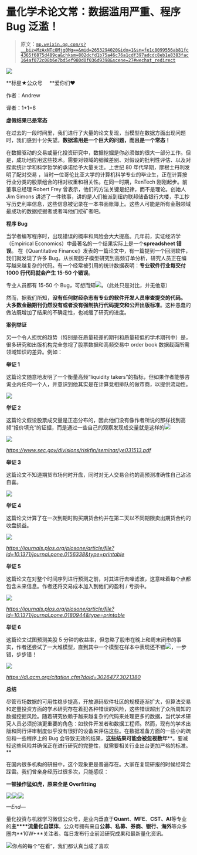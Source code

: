 # 量化学术论文常：数据滥用严重、程序 Bug 泛滥！

> 原文：[`mp.weixin.qq.com/s?__biz=MzAxNTc0Mjg0Mg==&mid=2653294020&idx=1&sn=fe1c8099556ab81fc4365f6875d489ca&chksm=802dcfd1b75a46c76a1cdf397adcdc8eb1e8383fac164af072c08b6e7bd5ef980d0f036d9398&scene=27#wechat_redirect`](http://mp.weixin.qq.com/s?__biz=MzAxNTc0Mjg0Mg==&mid=2653294020&idx=1&sn=fe1c8099556ab81fc4365f6875d489ca&chksm=802dcfd1b75a46c76a1cdf397adcdc8eb1e8383fac164af072c08b6e7bd5ef980d0f036d9398&scene=27#wechat_redirect)

![](img/34178214a765d0578fea405af887f201.png)

**标星★公众号     **爱你们♥

作者：Andrew

译者：1+1=6

**虚假结果已是常态**

在过去的一段时间里，我们进行了大量的论文复现，当模型在数据方面出现问题时，我们感到十分失望。**数据滥用是一个巨大的问题，而且是一个常态！**

在数据驱动的交易或量化投资研究中，数据挖掘是你必须做的很大一部分工作。但是，成功地应用这些技术。需要对领域的细微差别、对假设的批判性评估、以及对探索统计学和科学哲学的承诺给予大量关注。上世纪 80 年代早期，摩根士丹利发明了配对交易 ，当时一位哥伦比亚大学的计算机科学专业的毕业生，正在计算按行业分类的股票组合的相对权重和相关性。在同一时期，RenTech 刚刚起步。前董事总经理 Robert Frey 曾表示，他们的方法关键是纪律，而不是理论。创始人 Jim Simons 讲述了一件轶事，讲的是人们被派到纽约联邦储备银行大楼，手工抄写历史利率信息，这些信息被记录在一本书面账簿上。这些人可能是所有金融领域最成功的数据挖掘者或者叫他们挖矿者吧。

**程序 Bug**

当学者编写程序时，出现错误的概率和风险会大大提高。几年前，实证经济学（Empirical Economics）中最著名的一个结果实际上是一个**spreadsheet 错误**。 在《Quantitative Finance》发表的一篇论文中，有一篇提到一个回测软件，我们就发现了许多 Bug。从长期因子模型研究到高频订单分析，研究人员正在编写越来越复杂的代码。有一个经常被引用的统计数据表明：**专业软件行业每交付 1000 行代码就会产生 15-50 个错误**。

专业人员都有 15-50 个 Bug，可想而知![](img/b14ce9464d2c7742bdb65121e4202564.png)。（此处只是对比，并无他意）

然而，据我们所知，**没有任何财经杂志有专业的软件开发人员审查提交的代码。** **大多数金融期刊仍然没有或者没有强制执行代码提交和公开出版标准**。这种愚蠢的做法既增加了结果的不确定性，也减缓了研究的进度。

**案例举证**

另一个令人担忧的趋势（特别是在质量较差的期刊和质量较低的学术期刊中）是，很多研究和出版机构完全忽视了股票数据和高频交易中 order book 数据截面所需领域知识的差异。例如：

**举证 1**

这篇论文随意地发明了一个衡量高频“liquidity takers”的指标，但如果作者能够咨询业内任何一个人，并意识到他其实是在计算竞相排队的做市商，以提供流动性。

![](img/d35c537b886a00ecc9f339819c15a833.png)

**举证 2**

这篇论文假设股票成交量是正态分布的，因此他们没有像作者所说的那样找到高频“报价填充”的证据，而是通过一些自己的观察发现成交量就是这样的![](img/b14ce9464d2c7742bdb65121e4202564.png)

![](img/4e5247ee0bf4d3f25b1fdb05a640314f.png)

*https://www.sec.gov/divisions/riskfin/seminar/ye031513.pdf*

**举证 3**

这篇论文不知道期货市场何时开盘，同时对无人交易合约的高预测准确性自己沾沾自喜。

![](img/bb265ac282b28eac685aff4bcac67986.png)

**举证 4**

这篇论文计算了在一次到期时购买期货合约并在第二天以不同期限卖出期货合约的收盘损益。

![](img/c76d43924a4717022ffe5800d8fcdcbf.png)

*https://journals.plos.org/plosone/article/file?id=10.1371/journal.pone.0156338&type=printable*

**举证 5**

这篇论文在对整个时间序列进行预测之前，对其进行去噪滤波，这意味着每个点都包含未来信息。作者还将交易成本加入到他们的盈利 / 亏损中。

![](img/1016ee03a2bdac4fc8c12be731c0b12e.png)

*https://journals.plos.org/plosone/article/file?id=10.1371/journal.pone.0180944&type=printable*

**举证 6**

这篇论文试图预测美股 5 分钟的收益率，但忽略了股市在晚上和周末闭市的事实，作者还尝试了一大堆模型，直到其中一个模型在样本中表现还不错![](img/b14ce9464d2c7742bdb65121e4202564.png)，一步错，步步错！

![](img/d6c8ed8527cb96ac55cafb6c55469c33.png)

*https://dl.acm.org/citation.cfm?doid=3026477.3021380*

**总结**

尽管市场数据的可用性稳步提高，开放源码软件社区的规模逐渐扩大，但算法交易和定量投资方面的学术研究存在着犯各种错误的风险，这些错误超出了众所周知的数据挖掘风险。随着研究依赖于越来越复杂的代码来处理更多的数据，当代学术研究人员必须扮演更重要的角色：如软件开发者和数据工程师。然而，现有的学术出版和同行评审制度似乎没有很好的设备来评估这些。在数据准备方面的一些小的疏忽和一些程序上的 Bug 会导致无效的结果，**这些结果可能会被忽视数年****。要减轻这些风险并确保正在进行研究的完整性，就需要相关行业出台更加严格的标准。**  

在国内很多机构的研报中，这个现象更是普遍存在。大家在复现研报的时候经常会踩雷。我们曾亲身经历过很多次，只能感叹：

**一顿操作猛如虎，原来全是 Overfitting**

**![](img/b14ce9464d2c7742bdb65121e4202564.png)![](img/b14ce9464d2c7742bdb65121e4202564.png)![](img/b14ce9464d2c7742bdb65121e4202564.png)**

*—End—*

量化投资与机器学习微信公众号，是业内垂直于**Quant**、**MFE**、**CST、AI**等专业的**主****流量化自媒体**。公众号拥有来自**公募、私募、券商、银行、海外**等众多圈内**10W+**关注者。每日发布行业前沿研究成果和最新量化资讯。

![](img/6cba9abe9f2c434df7bd9c0d0d6e1156.png)你点的每个“在看”，我们都认真当成了喜欢